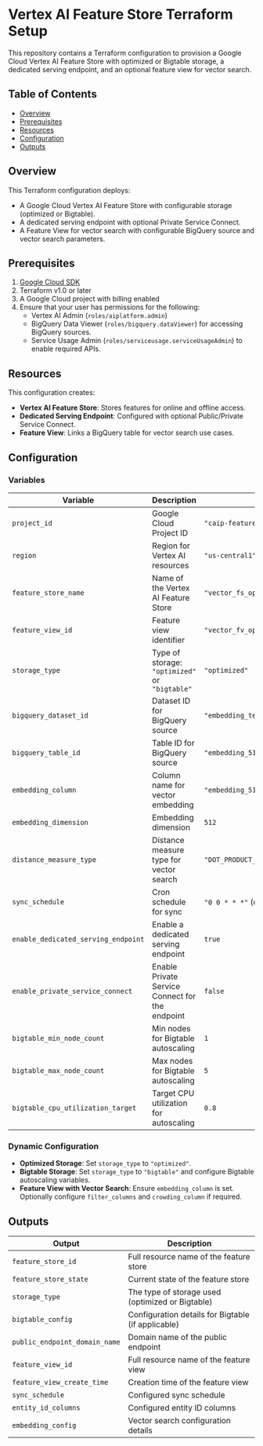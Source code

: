 # Vertex AI Feature Store Terraform Setup

This repository contains a Terraform configuration to provision a Google Cloud Vertex AI Feature Store with optimized or Bigtable storage, a dedicated serving endpoint, and an optional feature view for vector search.

## Table of Contents

- [Overview](#overview)
- [Prerequisites](#prerequisites)
- [Resources](#resources)
- [Configuration](#configuration)
- [Outputs](#outputs)

## Overview

This Terraform configuration deploys:
- A Google Cloud Vertex AI Feature Store with configurable storage (optimized or Bigtable).
- A dedicated serving endpoint with optional Private Service Connect.
- A Feature View for vector search with configurable BigQuery source and vector search parameters.

## Prerequisites

1. [Google Cloud SDK](https://cloud.google.com/sdk/docs/install)
2. Terraform v1.0 or later
3. A Google Cloud project with billing enabled
4. Ensure that your user has permissions for the following:
   - Vertex AI Admin (`roles/aiplatform.admin`)
   - BigQuery Data Viewer (`roles/bigquery.dataViewer`) for accessing BigQuery sources.
   - Service Usage Admin (`roles/serviceusage.serviceUsageAdmin`) to enable required APIs.

## Resources

This configuration creates:
- **Vertex AI Feature Store**: Stores features for online and offline access.
- **Dedicated Serving Endpoint**: Configured with optional Public/Private Service Connect.
- **Feature View**: Links a BigQuery table for vector search use cases.



## Configuration

### Variables

| Variable                         | Description                                        | Default Value                          |
|----------------------------------|----------------------------------------------------|----------------------------------------|
| `project_id`                     | Google Cloud Project ID                            | `"caip-feature-store-testing"`         |
| `region`                         | Region for Vertex AI resources                     | `"us-central1"`                        |
| `feature_store_name`             | Name of the Vertex AI Feature Store                | `"vector_fs_optimized_embedding_512_100m"` |
| `feature_view_id`                | Feature view identifier                            | `"vector_fv_optimized_embedding_512_100m"` |
| `storage_type`                   | Type of storage: `"optimized"` or `"bigtable"`     | `"optimized"`                          |
| `bigquery_dataset_id`            | Dataset ID for BigQuery source                     | `"embedding_test_us_central1"`         |
| `bigquery_table_id`              | Table ID for BigQuery source                       | `"embedding_512_10m"`                  |
| `embedding_column`               | Column name for vector embedding                   | `"embedding_512"`                      |
| `embedding_dimension`            | Embedding dimension                                | `512`                                  |
| `distance_measure_type`          | Distance measure type for vector search            | `"DOT_PRODUCT_DISTANCE"`               |
| `sync_schedule`                  | Cron schedule for sync                             | `"0 0 * * *"` (daily at midnight)      |
| `enable_dedicated_serving_endpoint` | Enable a dedicated serving endpoint             | `true`                                 |
| `enable_private_service_connect` | Enable Private Service Connect for the endpoint    | `false`                                |
| `bigtable_min_node_count`        | Min nodes for Bigtable autoscaling                 | `1`                                    |
| `bigtable_max_node_count`        | Max nodes for Bigtable autoscaling                 | `5`                                    |
| `bigtable_cpu_utilization_target`| Target CPU utilization for autoscaling             | `0.8`                                  |

### Dynamic Configuration

- **Optimized Storage**: Set `storage_type` to `"optimized"`.
- **Bigtable Storage**: Set `storage_type` to `"bigtable"` and configure Bigtable autoscaling variables.
- **Feature View with Vector Search**: Ensure `embedding_column` is set. Optionally configure `filter_columns` and `crowding_column` if required.

## Outputs

| Output                           | Description                                            |
|----------------------------------|--------------------------------------------------------|
| `feature_store_id`               | Full resource name of the feature store                |
| `feature_store_state`            | Current state of the feature store                     |
| `storage_type`                   | The type of storage used (optimized or Bigtable)       |
| `bigtable_config`                | Configuration details for Bigtable (if applicable)     |
| `public_endpoint_domain_name`    | Domain name of the public endpoint                     |
| `feature_view_id`                | Full resource name of the feature view                 |
| `feature_view_create_time`       | Creation time of the feature view                      |
| `sync_schedule`                  | Configured sync schedule                               |
| `entity_id_columns`              | Configured entity ID columns                           |
| `embedding_config`               | Vector search configuration details                    |

